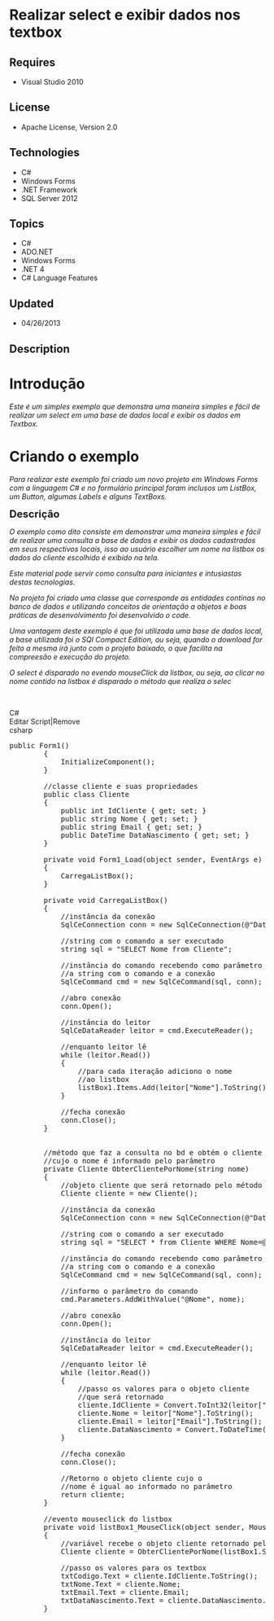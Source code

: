 # Realizar select e exibir dados nos textbox
## Requires
- Visual Studio 2010
## License
- Apache License, Version 2.0
## Technologies
- C#
- Windows Forms
- .NET Framework
- SQL Server 2012
## Topics
- C#
- ADO.NET
- Windows Forms
- .NET 4
- C# Language Features
## Updated
- 04/26/2013
## Description

<h1>Introdu&ccedil;&atilde;o</h1>
<p><em>Este &eacute; um simples exemplo que demonstra uma maneira simples e f&aacute;cil de realizar um select em uma base de dados local e exibir os dados em Textbox.</em></p>
<h1>Criando o exemplo</h1>
<p><em>Para realizar este exemplo foi criado um novo projeto em Windows Forms com a linguagem C# e no formul&aacute;rio principal foram inclusos um ListBox, um Button, algumas Labels e alguns TextBoxs.</em></p>
<p><span style="font-size:20px"><strong>Descri&ccedil;&atilde;o</strong></span></p>
<p><em>O exemplo como dito consiste em demonstrar uma maneira simples e f&aacute;cil de realizar uma consulta a base de dados e exibir os dados cadastrados em seus respectivos locais, isso ao usu&aacute;rio escolher um nome na listbox os dados do cliente escolhido
 &eacute; exibido na tela.</em></p>
<p><em>Este material pode servir como consulta para iniciantes e intusiastas destas tecnologias. &nbsp;</em></p>
<p><em>No projeto foi criado uma classe que corresponde as entidades continas no banco de dados e utilizando conceitos de orienta&ccedil;&atilde;o a objetos e boas pr&aacute;ticas de desenvolvimento foi desenvolvido o code.</em></p>
<p><em>Uma vantagem deste exemplo &eacute; que foi utilizada uma base de dados local, a base utilizada foi o SQl Compact Edition, ou seja, quando o download for feito a mesma ir&aacute; junto com o projeto baixado, o que facilita na comprees&atilde;o e execu&ccedil;&atilde;o
 do projeto.</em></p>
<p><em>O select &eacute; disparado no evendo mouseClick da listbox, ou seja, ao clicar no nome contido na listbox &eacute; disparado o m&eacute;todo que realiza o selec</em></p>
<p>&nbsp;</p>
<div class="scriptcode">
<div class="pluginEditHolder" pluginCommand="mceScriptCode">
<div class="title"><span>C#</span></div>
<div class="pluginLinkHolder"><span class="pluginEditHolderLink">Editar Script</span>|<span class="pluginRemoveHolderLink">Remove</span></div>
<span class="hidden">csharp</span>

<div class="preview">
<pre class="csharp"><span class="cs__keyword">public</span>&nbsp;Form1()&nbsp;
&nbsp;&nbsp;&nbsp;&nbsp;&nbsp;&nbsp;&nbsp;&nbsp;{&nbsp;
&nbsp;&nbsp;&nbsp;&nbsp;&nbsp;&nbsp;&nbsp;&nbsp;&nbsp;&nbsp;&nbsp;&nbsp;InitializeComponent();&nbsp;
&nbsp;&nbsp;&nbsp;&nbsp;&nbsp;&nbsp;&nbsp;&nbsp;}&nbsp;
&nbsp;
&nbsp;&nbsp;&nbsp;&nbsp;&nbsp;&nbsp;&nbsp;&nbsp;<span class="cs__com">//classe&nbsp;cliente&nbsp;e&nbsp;suas&nbsp;propriedades</span>&nbsp;
&nbsp;&nbsp;&nbsp;&nbsp;&nbsp;&nbsp;&nbsp;&nbsp;<span class="cs__keyword">public</span>&nbsp;<span class="cs__keyword">class</span>&nbsp;Cliente&nbsp;
&nbsp;&nbsp;&nbsp;&nbsp;&nbsp;&nbsp;&nbsp;&nbsp;{&nbsp;
&nbsp;&nbsp;&nbsp;&nbsp;&nbsp;&nbsp;&nbsp;&nbsp;&nbsp;&nbsp;&nbsp;&nbsp;<span class="cs__keyword">public</span>&nbsp;<span class="cs__keyword">int</span>&nbsp;IdCliente&nbsp;{&nbsp;<span class="cs__keyword">get</span>;&nbsp;<span class="cs__keyword">set</span>;&nbsp;}&nbsp;
&nbsp;&nbsp;&nbsp;&nbsp;&nbsp;&nbsp;&nbsp;&nbsp;&nbsp;&nbsp;&nbsp;&nbsp;<span class="cs__keyword">public</span>&nbsp;<span class="cs__keyword">string</span>&nbsp;Nome&nbsp;{&nbsp;<span class="cs__keyword">get</span>;&nbsp;<span class="cs__keyword">set</span>;&nbsp;}&nbsp;
&nbsp;&nbsp;&nbsp;&nbsp;&nbsp;&nbsp;&nbsp;&nbsp;&nbsp;&nbsp;&nbsp;&nbsp;<span class="cs__keyword">public</span>&nbsp;<span class="cs__keyword">string</span>&nbsp;Email&nbsp;{&nbsp;<span class="cs__keyword">get</span>;&nbsp;<span class="cs__keyword">set</span>;&nbsp;}&nbsp;
&nbsp;&nbsp;&nbsp;&nbsp;&nbsp;&nbsp;&nbsp;&nbsp;&nbsp;&nbsp;&nbsp;&nbsp;<span class="cs__keyword">public</span>&nbsp;DateTime&nbsp;DataNascimento&nbsp;{&nbsp;<span class="cs__keyword">get</span>;&nbsp;<span class="cs__keyword">set</span>;&nbsp;}&nbsp;
&nbsp;&nbsp;&nbsp;&nbsp;&nbsp;&nbsp;&nbsp;&nbsp;}&nbsp;
&nbsp;
&nbsp;&nbsp;&nbsp;&nbsp;&nbsp;&nbsp;&nbsp;&nbsp;<span class="cs__keyword">private</span>&nbsp;<span class="cs__keyword">void</span>&nbsp;Form1_Load(<span class="cs__keyword">object</span>&nbsp;sender,&nbsp;EventArgs&nbsp;e)&nbsp;
&nbsp;&nbsp;&nbsp;&nbsp;&nbsp;&nbsp;&nbsp;&nbsp;{&nbsp;
&nbsp;&nbsp;&nbsp;&nbsp;&nbsp;&nbsp;&nbsp;&nbsp;&nbsp;&nbsp;&nbsp;&nbsp;CarregaListBox();&nbsp;
&nbsp;&nbsp;&nbsp;&nbsp;&nbsp;&nbsp;&nbsp;&nbsp;}&nbsp;
&nbsp;
&nbsp;&nbsp;&nbsp;&nbsp;&nbsp;&nbsp;&nbsp;&nbsp;<span class="cs__keyword">private</span>&nbsp;<span class="cs__keyword">void</span>&nbsp;CarregaListBox()&nbsp;
&nbsp;&nbsp;&nbsp;&nbsp;&nbsp;&nbsp;&nbsp;&nbsp;{&nbsp;
&nbsp;&nbsp;&nbsp;&nbsp;&nbsp;&nbsp;&nbsp;&nbsp;&nbsp;&nbsp;&nbsp;&nbsp;<span class="cs__com">//inst&acirc;ncia&nbsp;da&nbsp;conex&atilde;o</span>&nbsp;
&nbsp;&nbsp;&nbsp;&nbsp;&nbsp;&nbsp;&nbsp;&nbsp;&nbsp;&nbsp;&nbsp;&nbsp;SqlCeConnection&nbsp;conn&nbsp;=&nbsp;<span class="cs__keyword">new</span>&nbsp;SqlCeConnection(@<span class="cs__string">&quot;Data&nbsp;Source=|DataDirectory|\Clientes.sdf&quot;</span>);&nbsp;
&nbsp;
&nbsp;&nbsp;&nbsp;&nbsp;&nbsp;&nbsp;&nbsp;&nbsp;&nbsp;&nbsp;&nbsp;&nbsp;<span class="cs__com">//string&nbsp;com&nbsp;o&nbsp;comando&nbsp;a&nbsp;ser&nbsp;executado</span>&nbsp;
&nbsp;&nbsp;&nbsp;&nbsp;&nbsp;&nbsp;&nbsp;&nbsp;&nbsp;&nbsp;&nbsp;&nbsp;<span class="cs__keyword">string</span>&nbsp;sql&nbsp;=&nbsp;<span class="cs__string">&quot;SELECT&nbsp;Nome&nbsp;from&nbsp;Cliente&quot;</span>;&nbsp;
&nbsp;
&nbsp;&nbsp;&nbsp;&nbsp;&nbsp;&nbsp;&nbsp;&nbsp;&nbsp;&nbsp;&nbsp;&nbsp;<span class="cs__com">//inst&acirc;ncia&nbsp;do&nbsp;comando&nbsp;recebendo&nbsp;como&nbsp;par&acirc;metro</span>&nbsp;
&nbsp;&nbsp;&nbsp;&nbsp;&nbsp;&nbsp;&nbsp;&nbsp;&nbsp;&nbsp;&nbsp;&nbsp;<span class="cs__com">//a&nbsp;string&nbsp;com&nbsp;o&nbsp;comando&nbsp;e&nbsp;a&nbsp;conex&atilde;o</span>&nbsp;
&nbsp;&nbsp;&nbsp;&nbsp;&nbsp;&nbsp;&nbsp;&nbsp;&nbsp;&nbsp;&nbsp;&nbsp;SqlCeCommand&nbsp;cmd&nbsp;=&nbsp;<span class="cs__keyword">new</span>&nbsp;SqlCeCommand(sql,&nbsp;conn);&nbsp;
&nbsp;
&nbsp;&nbsp;&nbsp;&nbsp;&nbsp;&nbsp;&nbsp;&nbsp;&nbsp;&nbsp;&nbsp;&nbsp;<span class="cs__com">//abro&nbsp;conex&atilde;o</span>&nbsp;
&nbsp;&nbsp;&nbsp;&nbsp;&nbsp;&nbsp;&nbsp;&nbsp;&nbsp;&nbsp;&nbsp;&nbsp;conn.Open();&nbsp;
&nbsp;
&nbsp;&nbsp;&nbsp;&nbsp;&nbsp;&nbsp;&nbsp;&nbsp;&nbsp;&nbsp;&nbsp;&nbsp;<span class="cs__com">//inst&acirc;ncia&nbsp;do&nbsp;leitor</span>&nbsp;
&nbsp;&nbsp;&nbsp;&nbsp;&nbsp;&nbsp;&nbsp;&nbsp;&nbsp;&nbsp;&nbsp;&nbsp;SqlCeDataReader&nbsp;leitor&nbsp;=&nbsp;cmd.ExecuteReader();&nbsp;
&nbsp;
&nbsp;&nbsp;&nbsp;&nbsp;&nbsp;&nbsp;&nbsp;&nbsp;&nbsp;&nbsp;&nbsp;&nbsp;<span class="cs__com">//enquanto&nbsp;leitor&nbsp;l&ecirc;</span>&nbsp;
&nbsp;&nbsp;&nbsp;&nbsp;&nbsp;&nbsp;&nbsp;&nbsp;&nbsp;&nbsp;&nbsp;&nbsp;<span class="cs__keyword">while</span>&nbsp;(leitor.Read())&nbsp;
&nbsp;&nbsp;&nbsp;&nbsp;&nbsp;&nbsp;&nbsp;&nbsp;&nbsp;&nbsp;&nbsp;&nbsp;{&nbsp;
&nbsp;&nbsp;&nbsp;&nbsp;&nbsp;&nbsp;&nbsp;&nbsp;&nbsp;&nbsp;&nbsp;&nbsp;&nbsp;&nbsp;&nbsp;&nbsp;<span class="cs__com">//para&nbsp;cada&nbsp;itera&ccedil;&atilde;o&nbsp;adiciono&nbsp;o&nbsp;nome</span>&nbsp;
&nbsp;&nbsp;&nbsp;&nbsp;&nbsp;&nbsp;&nbsp;&nbsp;&nbsp;&nbsp;&nbsp;&nbsp;&nbsp;&nbsp;&nbsp;&nbsp;<span class="cs__com">//ao&nbsp;listbox</span>&nbsp;
&nbsp;&nbsp;&nbsp;&nbsp;&nbsp;&nbsp;&nbsp;&nbsp;&nbsp;&nbsp;&nbsp;&nbsp;&nbsp;&nbsp;&nbsp;&nbsp;listBox1.Items.Add(leitor[<span class="cs__string">&quot;Nome&quot;</span>].ToString());&nbsp;
&nbsp;&nbsp;&nbsp;&nbsp;&nbsp;&nbsp;&nbsp;&nbsp;&nbsp;&nbsp;&nbsp;&nbsp;}&nbsp;
&nbsp;
&nbsp;&nbsp;&nbsp;&nbsp;&nbsp;&nbsp;&nbsp;&nbsp;&nbsp;&nbsp;&nbsp;&nbsp;<span class="cs__com">//fecha&nbsp;conex&atilde;o</span>&nbsp;
&nbsp;&nbsp;&nbsp;&nbsp;&nbsp;&nbsp;&nbsp;&nbsp;&nbsp;&nbsp;&nbsp;&nbsp;conn.Close();&nbsp;
&nbsp;&nbsp;&nbsp;&nbsp;&nbsp;&nbsp;&nbsp;&nbsp;}&nbsp;
&nbsp;
&nbsp;
&nbsp;&nbsp;&nbsp;&nbsp;&nbsp;&nbsp;&nbsp;&nbsp;<span class="cs__com">//m&eacute;todo&nbsp;que&nbsp;faz&nbsp;a&nbsp;consulta&nbsp;no&nbsp;bd&nbsp;e&nbsp;obt&eacute;m&nbsp;o&nbsp;cliente</span>&nbsp;
&nbsp;&nbsp;&nbsp;&nbsp;&nbsp;&nbsp;&nbsp;&nbsp;<span class="cs__com">//cujo&nbsp;o&nbsp;nome&nbsp;&eacute;&nbsp;informado&nbsp;pelo&nbsp;par&acirc;metro</span>&nbsp;
&nbsp;&nbsp;&nbsp;&nbsp;&nbsp;&nbsp;&nbsp;&nbsp;<span class="cs__keyword">private</span>&nbsp;Cliente&nbsp;ObterClientePorNome(<span class="cs__keyword">string</span>&nbsp;nome)&nbsp;
&nbsp;&nbsp;&nbsp;&nbsp;&nbsp;&nbsp;&nbsp;&nbsp;{&nbsp;
&nbsp;&nbsp;&nbsp;&nbsp;&nbsp;&nbsp;&nbsp;&nbsp;&nbsp;&nbsp;&nbsp;&nbsp;<span class="cs__com">//objeto&nbsp;cliente&nbsp;que&nbsp;ser&aacute;&nbsp;retornado&nbsp;pelo&nbsp;m&eacute;todo</span>&nbsp;
&nbsp;&nbsp;&nbsp;&nbsp;&nbsp;&nbsp;&nbsp;&nbsp;&nbsp;&nbsp;&nbsp;&nbsp;Cliente&nbsp;cliente&nbsp;=&nbsp;<span class="cs__keyword">new</span>&nbsp;Cliente();&nbsp;
&nbsp;
&nbsp;&nbsp;&nbsp;&nbsp;&nbsp;&nbsp;&nbsp;&nbsp;&nbsp;&nbsp;&nbsp;&nbsp;<span class="cs__com">//inst&acirc;ncia&nbsp;da&nbsp;conex&atilde;o</span>&nbsp;
&nbsp;&nbsp;&nbsp;&nbsp;&nbsp;&nbsp;&nbsp;&nbsp;&nbsp;&nbsp;&nbsp;&nbsp;SqlCeConnection&nbsp;conn&nbsp;=&nbsp;<span class="cs__keyword">new</span>&nbsp;SqlCeConnection(@<span class="cs__string">&quot;Data&nbsp;Source=|DataDirectory|\Clientes.sdf&quot;</span>);&nbsp;
&nbsp;
&nbsp;&nbsp;&nbsp;&nbsp;&nbsp;&nbsp;&nbsp;&nbsp;&nbsp;&nbsp;&nbsp;&nbsp;<span class="cs__com">//string&nbsp;com&nbsp;o&nbsp;comando&nbsp;a&nbsp;ser&nbsp;executado</span>&nbsp;
&nbsp;&nbsp;&nbsp;&nbsp;&nbsp;&nbsp;&nbsp;&nbsp;&nbsp;&nbsp;&nbsp;&nbsp;<span class="cs__keyword">string</span>&nbsp;sql&nbsp;=&nbsp;<span class="cs__string">&quot;SELECT&nbsp;*&nbsp;from&nbsp;Cliente&nbsp;WHERE&nbsp;Nome=@Nome&quot;</span>;&nbsp;
&nbsp;
&nbsp;&nbsp;&nbsp;&nbsp;&nbsp;&nbsp;&nbsp;&nbsp;&nbsp;&nbsp;&nbsp;&nbsp;<span class="cs__com">//inst&acirc;ncia&nbsp;do&nbsp;comando&nbsp;recebendo&nbsp;como&nbsp;par&acirc;metro</span>&nbsp;
&nbsp;&nbsp;&nbsp;&nbsp;&nbsp;&nbsp;&nbsp;&nbsp;&nbsp;&nbsp;&nbsp;&nbsp;<span class="cs__com">//a&nbsp;string&nbsp;com&nbsp;o&nbsp;comando&nbsp;e&nbsp;a&nbsp;conex&atilde;o</span>&nbsp;
&nbsp;&nbsp;&nbsp;&nbsp;&nbsp;&nbsp;&nbsp;&nbsp;&nbsp;&nbsp;&nbsp;&nbsp;SqlCeCommand&nbsp;cmd&nbsp;=&nbsp;<span class="cs__keyword">new</span>&nbsp;SqlCeCommand(sql,&nbsp;conn);&nbsp;
&nbsp;
&nbsp;&nbsp;&nbsp;&nbsp;&nbsp;&nbsp;&nbsp;&nbsp;&nbsp;&nbsp;&nbsp;&nbsp;<span class="cs__com">//informo&nbsp;o&nbsp;par&acirc;metro&nbsp;do&nbsp;comando</span>&nbsp;
&nbsp;&nbsp;&nbsp;&nbsp;&nbsp;&nbsp;&nbsp;&nbsp;&nbsp;&nbsp;&nbsp;&nbsp;cmd.Parameters.AddWithValue(<span class="cs__string">&quot;@Nome&quot;</span>,&nbsp;nome);&nbsp;
&nbsp;
&nbsp;&nbsp;&nbsp;&nbsp;&nbsp;&nbsp;&nbsp;&nbsp;&nbsp;&nbsp;&nbsp;&nbsp;<span class="cs__com">//abro&nbsp;conex&atilde;o</span>&nbsp;
&nbsp;&nbsp;&nbsp;&nbsp;&nbsp;&nbsp;&nbsp;&nbsp;&nbsp;&nbsp;&nbsp;&nbsp;conn.Open();&nbsp;
&nbsp;
&nbsp;&nbsp;&nbsp;&nbsp;&nbsp;&nbsp;&nbsp;&nbsp;&nbsp;&nbsp;&nbsp;&nbsp;<span class="cs__com">//inst&acirc;ncia&nbsp;do&nbsp;leitor</span>&nbsp;
&nbsp;&nbsp;&nbsp;&nbsp;&nbsp;&nbsp;&nbsp;&nbsp;&nbsp;&nbsp;&nbsp;&nbsp;SqlCeDataReader&nbsp;leitor&nbsp;=&nbsp;cmd.ExecuteReader();&nbsp;
&nbsp;
&nbsp;&nbsp;&nbsp;&nbsp;&nbsp;&nbsp;&nbsp;&nbsp;&nbsp;&nbsp;&nbsp;&nbsp;<span class="cs__com">//enquanto&nbsp;leitor&nbsp;l&ecirc;</span>&nbsp;
&nbsp;&nbsp;&nbsp;&nbsp;&nbsp;&nbsp;&nbsp;&nbsp;&nbsp;&nbsp;&nbsp;&nbsp;<span class="cs__keyword">while</span>&nbsp;(leitor.Read())&nbsp;
&nbsp;&nbsp;&nbsp;&nbsp;&nbsp;&nbsp;&nbsp;&nbsp;&nbsp;&nbsp;&nbsp;&nbsp;{&nbsp;
&nbsp;&nbsp;&nbsp;&nbsp;&nbsp;&nbsp;&nbsp;&nbsp;&nbsp;&nbsp;&nbsp;&nbsp;&nbsp;&nbsp;&nbsp;&nbsp;<span class="cs__com">//passo&nbsp;os&nbsp;valores&nbsp;para&nbsp;o&nbsp;objeto&nbsp;cliente</span>&nbsp;
&nbsp;&nbsp;&nbsp;&nbsp;&nbsp;&nbsp;&nbsp;&nbsp;&nbsp;&nbsp;&nbsp;&nbsp;&nbsp;&nbsp;&nbsp;&nbsp;<span class="cs__com">//que&nbsp;ser&aacute;&nbsp;retornado</span>&nbsp;
&nbsp;&nbsp;&nbsp;&nbsp;&nbsp;&nbsp;&nbsp;&nbsp;&nbsp;&nbsp;&nbsp;&nbsp;&nbsp;&nbsp;&nbsp;&nbsp;cliente.IdCliente&nbsp;=&nbsp;Convert.ToInt32(leitor[<span class="cs__string">&quot;IdCliente&quot;</span>].ToString());&nbsp;
&nbsp;&nbsp;&nbsp;&nbsp;&nbsp;&nbsp;&nbsp;&nbsp;&nbsp;&nbsp;&nbsp;&nbsp;&nbsp;&nbsp;&nbsp;&nbsp;cliente.Nome&nbsp;=&nbsp;leitor[<span class="cs__string">&quot;Nome&quot;</span>].ToString();&nbsp;
&nbsp;&nbsp;&nbsp;&nbsp;&nbsp;&nbsp;&nbsp;&nbsp;&nbsp;&nbsp;&nbsp;&nbsp;&nbsp;&nbsp;&nbsp;&nbsp;cliente.Email&nbsp;=&nbsp;leitor[<span class="cs__string">&quot;Email&quot;</span>].ToString();&nbsp;
&nbsp;&nbsp;&nbsp;&nbsp;&nbsp;&nbsp;&nbsp;&nbsp;&nbsp;&nbsp;&nbsp;&nbsp;&nbsp;&nbsp;&nbsp;&nbsp;cliente.DataNascimento&nbsp;=&nbsp;Convert.ToDateTime(leitor[<span class="cs__string">&quot;DataNascimento&quot;</span>].ToString());&nbsp;
&nbsp;&nbsp;&nbsp;&nbsp;&nbsp;&nbsp;&nbsp;&nbsp;&nbsp;&nbsp;&nbsp;&nbsp;}&nbsp;
&nbsp;
&nbsp;&nbsp;&nbsp;&nbsp;&nbsp;&nbsp;&nbsp;&nbsp;&nbsp;&nbsp;&nbsp;&nbsp;<span class="cs__com">//fecha&nbsp;conex&atilde;o</span>&nbsp;
&nbsp;&nbsp;&nbsp;&nbsp;&nbsp;&nbsp;&nbsp;&nbsp;&nbsp;&nbsp;&nbsp;&nbsp;conn.Close();&nbsp;
&nbsp;
&nbsp;&nbsp;&nbsp;&nbsp;&nbsp;&nbsp;&nbsp;&nbsp;&nbsp;&nbsp;&nbsp;&nbsp;<span class="cs__com">//Retorno&nbsp;o&nbsp;objeto&nbsp;cliente&nbsp;cujo&nbsp;o&nbsp;</span>&nbsp;
&nbsp;&nbsp;&nbsp;&nbsp;&nbsp;&nbsp;&nbsp;&nbsp;&nbsp;&nbsp;&nbsp;&nbsp;<span class="cs__com">//nome&nbsp;&eacute;&nbsp;igual&nbsp;ao&nbsp;informado&nbsp;no&nbsp;par&acirc;metro</span>&nbsp;
&nbsp;&nbsp;&nbsp;&nbsp;&nbsp;&nbsp;&nbsp;&nbsp;&nbsp;&nbsp;&nbsp;&nbsp;<span class="cs__keyword">return</span>&nbsp;cliente;&nbsp;
&nbsp;&nbsp;&nbsp;&nbsp;&nbsp;&nbsp;&nbsp;&nbsp;}&nbsp;
&nbsp;
&nbsp;&nbsp;&nbsp;&nbsp;&nbsp;&nbsp;&nbsp;&nbsp;<span class="cs__com">//evento&nbsp;mouseclick&nbsp;do&nbsp;listbox</span>&nbsp;
&nbsp;&nbsp;&nbsp;&nbsp;&nbsp;&nbsp;&nbsp;&nbsp;<span class="cs__keyword">private</span>&nbsp;<span class="cs__keyword">void</span>&nbsp;listBox1_MouseClick(<span class="cs__keyword">object</span>&nbsp;sender,&nbsp;MouseEventArgs&nbsp;e)&nbsp;
&nbsp;&nbsp;&nbsp;&nbsp;&nbsp;&nbsp;&nbsp;&nbsp;{&nbsp;
&nbsp;&nbsp;&nbsp;&nbsp;&nbsp;&nbsp;&nbsp;&nbsp;&nbsp;&nbsp;&nbsp;&nbsp;<span class="cs__com">//vari&aacute;vel&nbsp;recebe&nbsp;o&nbsp;objeto&nbsp;cliente&nbsp;retornado&nbsp;pelo&nbsp;m&eacute;todo</span>&nbsp;
&nbsp;&nbsp;&nbsp;&nbsp;&nbsp;&nbsp;&nbsp;&nbsp;&nbsp;&nbsp;&nbsp;&nbsp;Cliente&nbsp;cliente&nbsp;=&nbsp;ObterClientePorNome(listBox1.SelectedItem.ToString());&nbsp;
&nbsp;
&nbsp;&nbsp;&nbsp;&nbsp;&nbsp;&nbsp;&nbsp;&nbsp;&nbsp;&nbsp;&nbsp;&nbsp;<span class="cs__com">//passo&nbsp;os&nbsp;valores&nbsp;para&nbsp;os&nbsp;textbox</span>&nbsp;
&nbsp;&nbsp;&nbsp;&nbsp;&nbsp;&nbsp;&nbsp;&nbsp;&nbsp;&nbsp;&nbsp;&nbsp;txtCodigo.Text&nbsp;=&nbsp;cliente.IdCliente.ToString();&nbsp;
&nbsp;&nbsp;&nbsp;&nbsp;&nbsp;&nbsp;&nbsp;&nbsp;&nbsp;&nbsp;&nbsp;&nbsp;txtNome.Text&nbsp;=&nbsp;cliente.Nome;&nbsp;
&nbsp;&nbsp;&nbsp;&nbsp;&nbsp;&nbsp;&nbsp;&nbsp;&nbsp;&nbsp;&nbsp;&nbsp;txtEmail.Text&nbsp;=&nbsp;cliente.Email;&nbsp;
&nbsp;&nbsp;&nbsp;&nbsp;&nbsp;&nbsp;&nbsp;&nbsp;&nbsp;&nbsp;&nbsp;&nbsp;txtDataNascimento.Text&nbsp;=&nbsp;cliente.DataNascimento.ToShortDateString();&nbsp;
&nbsp;&nbsp;&nbsp;&nbsp;&nbsp;&nbsp;&nbsp;&nbsp;}</pre>
</div>
</div>
</div>

